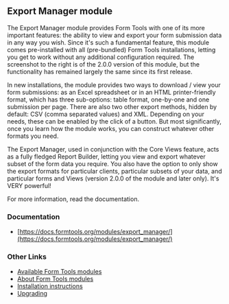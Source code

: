 ## Export Manager module

The Export Manager module provides Form Tools with one of its more important features: the ability to view and export your form submission data in any way you wish. Since it's such a fundamental feature, this module comes pre-installed with all (pre-bundled) Form Tools installations, letting you get to work without any additional configuration required. The screenshot to the right is of the 2.0.0 version of this module, but the functionality has remained largely the same since its first release.

In new installations, the module provides two ways to download / view your form submissions: as an Excel spreadsheet or in an HTML printer-friendly format, which has three sub-options: table format, one-by-one and one submission per page. There are also two other export methods, hidden by default: CSV (comma separated values) and XML. Depending on your needs, these can be enabled by the click of a button. But most significantly, once you learn how the module works, you can construct whatever other formats you need.

The Export Manager, used in conjunction with the Core Views feature, acts as a fully fledged Report Builder, letting you view and export whatever subset of the form data you require. You also have the option to only show the export formats for particular clients, particular subsets of your data, and particular forms and Views (version 2.0.0 of the module and later only). It's VERY powerful!

For more information, read the documentation.


### Documentation

- [https://docs.formtools.org/modules/export_manager/](https://docs.formtools.org/modules/export_manager/)


### Other Links

- [Available Form Tools modules](https://modules.formtools.org/)
- [About Form Tools modules](https://docs.formtools.org/userdoc/modules/) 
- [Installation instructions](https://docs.formtools.org/userdoc/modules/installing/)
- [Upgrading](https://docs.formtools.org/userdoc/modules/upgrading/)
